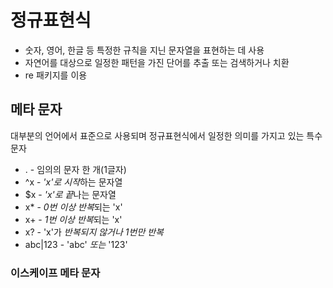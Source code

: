# 정규표현식
- 숫자, 영어, 한글 등 특정한 규칙을 지닌 문자열을 표현하는 데 사용
- 자연어를 대상으로 일정한 패턴을 가진 단어를 추출 또는 검색하거나 치환
- re 패키지를 이용

## 메타 문자
대부분의 언어에서 표준으로 사용되며 정규표현식에서 일정한 의미를 가지고 있는 특수 문자

- . - 임의의 문자 한 개(1글자)
- ^x - *'x'로 시작*하는 문자열
- $x - *'x'로 끝*나는 문자열
- x* - *0번 이상 반복*되는 'x'
- x+ - *1번 이상 반복*되는 'x'
- x? - 'x'가 *반복되지 않거나 1번만 반복*
- abc|123 - 'abc' *또는* '123'


### 이스케이프 메타 문자